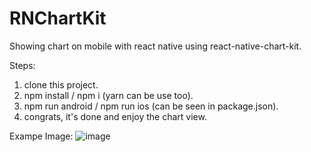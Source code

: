 # RNChartKit

Showing chart on mobile with react native using react-native-chart-kit.

Steps:
1. clone this project.
2. npm install / npm i (yarn can be use too).
3. npm run android / npm run ios (can be seen in package.json).
4. congrats, it's done and enjoy the chart view.

Exampe Image:
![image](https://user-images.githubusercontent.com/33284223/159535919-191bdb27-e172-4c8c-9106-d184514f2bea.png)
